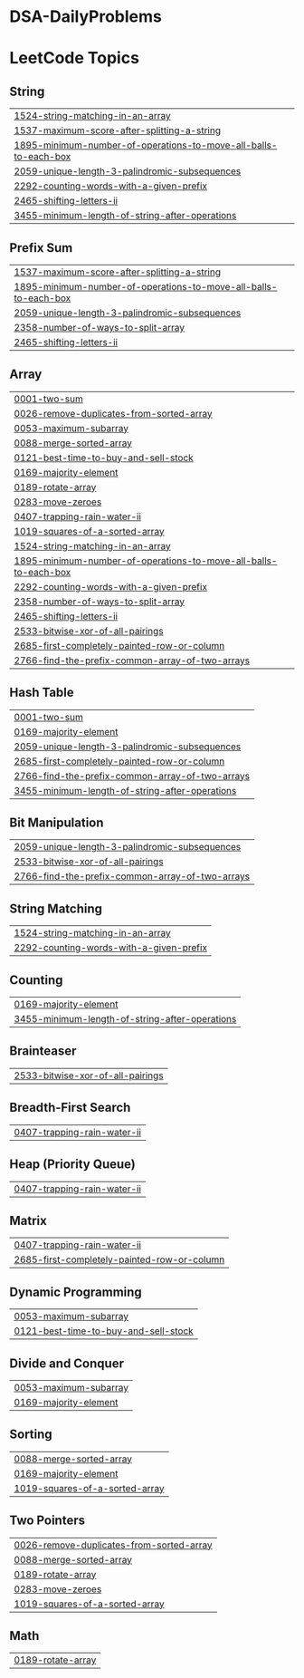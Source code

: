 # DSA-DailyProblems
<!---LeetCode Topics Start-->
# LeetCode Topics
## String
|  |
| ------- |
| [1524-string-matching-in-an-array](https://github.com/Suvedhaaarul/DSA-DailyProblems/tree/master/1524-string-matching-in-an-array) |
| [1537-maximum-score-after-splitting-a-string](https://github.com/Suvedhaaarul/DSA-DailyProblems/tree/master/1537-maximum-score-after-splitting-a-string) |
| [1895-minimum-number-of-operations-to-move-all-balls-to-each-box](https://github.com/Suvedhaaarul/DSA-DailyProblems/tree/master/1895-minimum-number-of-operations-to-move-all-balls-to-each-box) |
| [2059-unique-length-3-palindromic-subsequences](https://github.com/Suvedhaaarul/DSA-DailyProblems/tree/master/2059-unique-length-3-palindromic-subsequences) |
| [2292-counting-words-with-a-given-prefix](https://github.com/Suvedhaaarul/DSA-DailyProblems/tree/master/2292-counting-words-with-a-given-prefix) |
| [2465-shifting-letters-ii](https://github.com/Suvedhaaarul/DSA-DailyProblems/tree/master/2465-shifting-letters-ii) |
| [3455-minimum-length-of-string-after-operations](https://github.com/Suvedhaaarul/DSA-DailyProblems/tree/master/3455-minimum-length-of-string-after-operations) |
## Prefix Sum
|  |
| ------- |
| [1537-maximum-score-after-splitting-a-string](https://github.com/Suvedhaaarul/DSA-DailyProblems/tree/master/1537-maximum-score-after-splitting-a-string) |
| [1895-minimum-number-of-operations-to-move-all-balls-to-each-box](https://github.com/Suvedhaaarul/DSA-DailyProblems/tree/master/1895-minimum-number-of-operations-to-move-all-balls-to-each-box) |
| [2059-unique-length-3-palindromic-subsequences](https://github.com/Suvedhaaarul/DSA-DailyProblems/tree/master/2059-unique-length-3-palindromic-subsequences) |
| [2358-number-of-ways-to-split-array](https://github.com/Suvedhaaarul/DSA-DailyProblems/tree/master/2358-number-of-ways-to-split-array) |
| [2465-shifting-letters-ii](https://github.com/Suvedhaaarul/DSA-DailyProblems/tree/master/2465-shifting-letters-ii) |
## Array
|  |
| ------- |
| [0001-two-sum](https://github.com/Suvedhaaarul/DSA-DailyProblems/tree/master/0001-two-sum) |
| [0026-remove-duplicates-from-sorted-array](https://github.com/Suvedhaaarul/DSA-DailyProblems/tree/master/0026-remove-duplicates-from-sorted-array) |
| [0053-maximum-subarray](https://github.com/Suvedhaaarul/DSA-DailyProblems/tree/master/0053-maximum-subarray) |
| [0088-merge-sorted-array](https://github.com/Suvedhaaarul/DSA-DailyProblems/tree/master/0088-merge-sorted-array) |
| [0121-best-time-to-buy-and-sell-stock](https://github.com/Suvedhaaarul/DSA-DailyProblems/tree/master/0121-best-time-to-buy-and-sell-stock) |
| [0169-majority-element](https://github.com/Suvedhaaarul/DSA-DailyProblems/tree/master/0169-majority-element) |
| [0189-rotate-array](https://github.com/Suvedhaaarul/DSA-DailyProblems/tree/master/0189-rotate-array) |
| [0283-move-zeroes](https://github.com/Suvedhaaarul/DSA-DailyProblems/tree/master/0283-move-zeroes) |
| [0407-trapping-rain-water-ii](https://github.com/Suvedhaaarul/DSA-DailyProblems/tree/master/0407-trapping-rain-water-ii) |
| [1019-squares-of-a-sorted-array](https://github.com/Suvedhaaarul/DSA-DailyProblems/tree/master/1019-squares-of-a-sorted-array) |
| [1524-string-matching-in-an-array](https://github.com/Suvedhaaarul/DSA-DailyProblems/tree/master/1524-string-matching-in-an-array) |
| [1895-minimum-number-of-operations-to-move-all-balls-to-each-box](https://github.com/Suvedhaaarul/DSA-DailyProblems/tree/master/1895-minimum-number-of-operations-to-move-all-balls-to-each-box) |
| [2292-counting-words-with-a-given-prefix](https://github.com/Suvedhaaarul/DSA-DailyProblems/tree/master/2292-counting-words-with-a-given-prefix) |
| [2358-number-of-ways-to-split-array](https://github.com/Suvedhaaarul/DSA-DailyProblems/tree/master/2358-number-of-ways-to-split-array) |
| [2465-shifting-letters-ii](https://github.com/Suvedhaaarul/DSA-DailyProblems/tree/master/2465-shifting-letters-ii) |
| [2533-bitwise-xor-of-all-pairings](https://github.com/Suvedhaaarul/DSA-DailyProblems/tree/master/2533-bitwise-xor-of-all-pairings) |
| [2685-first-completely-painted-row-or-column](https://github.com/Suvedhaaarul/DSA-DailyProblems/tree/master/2685-first-completely-painted-row-or-column) |
| [2766-find-the-prefix-common-array-of-two-arrays](https://github.com/Suvedhaaarul/DSA-DailyProblems/tree/master/2766-find-the-prefix-common-array-of-two-arrays) |
## Hash Table
|  |
| ------- |
| [0001-two-sum](https://github.com/Suvedhaaarul/DSA-DailyProblems/tree/master/0001-two-sum) |
| [0169-majority-element](https://github.com/Suvedhaaarul/DSA-DailyProblems/tree/master/0169-majority-element) |
| [2059-unique-length-3-palindromic-subsequences](https://github.com/Suvedhaaarul/DSA-DailyProblems/tree/master/2059-unique-length-3-palindromic-subsequences) |
| [2685-first-completely-painted-row-or-column](https://github.com/Suvedhaaarul/DSA-DailyProblems/tree/master/2685-first-completely-painted-row-or-column) |
| [2766-find-the-prefix-common-array-of-two-arrays](https://github.com/Suvedhaaarul/DSA-DailyProblems/tree/master/2766-find-the-prefix-common-array-of-two-arrays) |
| [3455-minimum-length-of-string-after-operations](https://github.com/Suvedhaaarul/DSA-DailyProblems/tree/master/3455-minimum-length-of-string-after-operations) |
## Bit Manipulation
|  |
| ------- |
| [2059-unique-length-3-palindromic-subsequences](https://github.com/Suvedhaaarul/DSA-DailyProblems/tree/master/2059-unique-length-3-palindromic-subsequences) |
| [2533-bitwise-xor-of-all-pairings](https://github.com/Suvedhaaarul/DSA-DailyProblems/tree/master/2533-bitwise-xor-of-all-pairings) |
| [2766-find-the-prefix-common-array-of-two-arrays](https://github.com/Suvedhaaarul/DSA-DailyProblems/tree/master/2766-find-the-prefix-common-array-of-two-arrays) |
## String Matching
|  |
| ------- |
| [1524-string-matching-in-an-array](https://github.com/Suvedhaaarul/DSA-DailyProblems/tree/master/1524-string-matching-in-an-array) |
| [2292-counting-words-with-a-given-prefix](https://github.com/Suvedhaaarul/DSA-DailyProblems/tree/master/2292-counting-words-with-a-given-prefix) |
## Counting
|  |
| ------- |
| [0169-majority-element](https://github.com/Suvedhaaarul/DSA-DailyProblems/tree/master/0169-majority-element) |
| [3455-minimum-length-of-string-after-operations](https://github.com/Suvedhaaarul/DSA-DailyProblems/tree/master/3455-minimum-length-of-string-after-operations) |
## Brainteaser
|  |
| ------- |
| [2533-bitwise-xor-of-all-pairings](https://github.com/Suvedhaaarul/DSA-DailyProblems/tree/master/2533-bitwise-xor-of-all-pairings) |
## Breadth-First Search
|  |
| ------- |
| [0407-trapping-rain-water-ii](https://github.com/Suvedhaaarul/DSA-DailyProblems/tree/master/0407-trapping-rain-water-ii) |
## Heap (Priority Queue)
|  |
| ------- |
| [0407-trapping-rain-water-ii](https://github.com/Suvedhaaarul/DSA-DailyProblems/tree/master/0407-trapping-rain-water-ii) |
## Matrix
|  |
| ------- |
| [0407-trapping-rain-water-ii](https://github.com/Suvedhaaarul/DSA-DailyProblems/tree/master/0407-trapping-rain-water-ii) |
| [2685-first-completely-painted-row-or-column](https://github.com/Suvedhaaarul/DSA-DailyProblems/tree/master/2685-first-completely-painted-row-or-column) |
## Dynamic Programming
|  |
| ------- |
| [0053-maximum-subarray](https://github.com/Suvedhaaarul/DSA-DailyProblems/tree/master/0053-maximum-subarray) |
| [0121-best-time-to-buy-and-sell-stock](https://github.com/Suvedhaaarul/DSA-DailyProblems/tree/master/0121-best-time-to-buy-and-sell-stock) |
## Divide and Conquer
|  |
| ------- |
| [0053-maximum-subarray](https://github.com/Suvedhaaarul/DSA-DailyProblems/tree/master/0053-maximum-subarray) |
| [0169-majority-element](https://github.com/Suvedhaaarul/DSA-DailyProblems/tree/master/0169-majority-element) |
## Sorting
|  |
| ------- |
| [0088-merge-sorted-array](https://github.com/Suvedhaaarul/DSA-DailyProblems/tree/master/0088-merge-sorted-array) |
| [0169-majority-element](https://github.com/Suvedhaaarul/DSA-DailyProblems/tree/master/0169-majority-element) |
| [1019-squares-of-a-sorted-array](https://github.com/Suvedhaaarul/DSA-DailyProblems/tree/master/1019-squares-of-a-sorted-array) |
## Two Pointers
|  |
| ------- |
| [0026-remove-duplicates-from-sorted-array](https://github.com/Suvedhaaarul/DSA-DailyProblems/tree/master/0026-remove-duplicates-from-sorted-array) |
| [0088-merge-sorted-array](https://github.com/Suvedhaaarul/DSA-DailyProblems/tree/master/0088-merge-sorted-array) |
| [0189-rotate-array](https://github.com/Suvedhaaarul/DSA-DailyProblems/tree/master/0189-rotate-array) |
| [0283-move-zeroes](https://github.com/Suvedhaaarul/DSA-DailyProblems/tree/master/0283-move-zeroes) |
| [1019-squares-of-a-sorted-array](https://github.com/Suvedhaaarul/DSA-DailyProblems/tree/master/1019-squares-of-a-sorted-array) |
## Math
|  |
| ------- |
| [0189-rotate-array](https://github.com/Suvedhaaarul/DSA-DailyProblems/tree/master/0189-rotate-array) |
<!---LeetCode Topics End-->